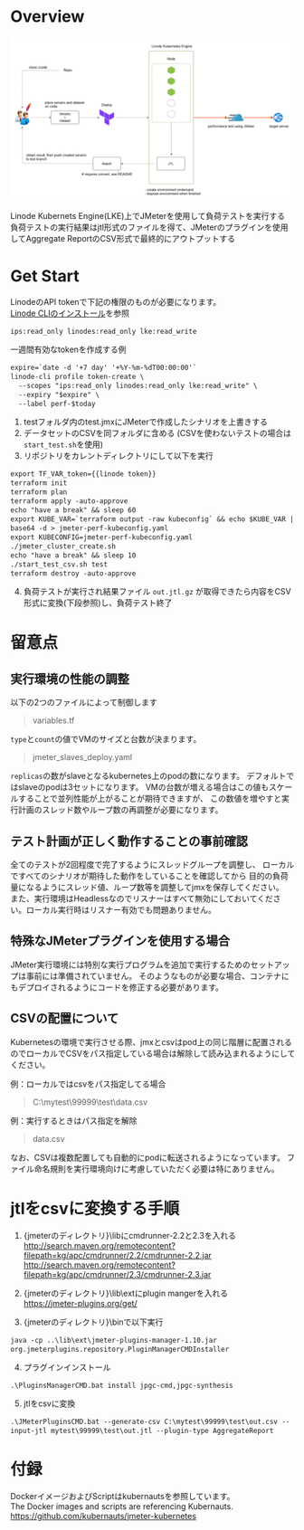 # Overview

![image](./overview.png)

Linode Kubernets Engine(LKE)上でJMeterを使用して負荷テストを実行する  
負荷テストの実行結果はjtl形式のファイルを得て、JMeterのプラグインを使用してAggregate ReportのCSV形式で最終的にアウトプットする

# Get Start

LinodeのAPI tokenで下記の権限のものが必要になります。  
[Linode CLIのインストール](https://qiita.com/isss802/items/0b1be79031ee16ced521)を参照

```
ips:read_only linodes:read_only lke:read_write
```

一週間有効なtokenを作成する例

```
expire=`date -d '+7 day' '+%Y-%m-%dT00:00:00'`
linode-cli profile token-create \
  --scopes "ips:read_only linodes:read_only lke:read_write" \
  --expiry "$expire" \
  --label perf-$today
```

1. testフォルダ内のtest.jmxにJMeterで作成したシナリオを上書きする
2. データセットのCSVを同フォルダに含める (CSVを使わないテストの場合は`start_test.sh`を使用)
3. リポジトリをカレントディレクトリにして以下を実行

```
export TF_VAR_token={{linode token}}
terraform init
terraform plan
terraform apply -auto-approve
echo "have a break" && sleep 60
export KUBE_VAR=`terraform output -raw kubeconfig` && echo $KUBE_VAR | base64 -d > jmeter-perf-kubeconfig.yaml
export KUBECONFIG=jmeter-perf-kubeconfig.yaml
./jmeter_cluster_create.sh
echo "have a break" && sleep 10
./start_test_csv.sh test
terraform destroy -auto-approve
```

4. 負荷テストが実行され結果ファイル `out.jtl.gz` が取得できたら内容をCSV形式に変換(下段参照)し、負荷テスト終了

# 留意点

## 実行環境の性能の調整

以下の2つのファイルによって制御します

> variables.tf

`type`と`count`の値でVMのサイズと台数が決まります。

> jmeter_slaves_deploy.yaml

`replicas`の数がslaveとなるkubernetes上のpodの数になります。
デフォルトではslaveのpodは3セットになります。
VMの台数が増える場合はこの値もスケールすることで並列性能が上がることが期待できますが、
この数値を増やすと実行計画のスレッド数やループ数の再調整が必要になります。

## テスト計画が正しく動作することの事前確認

全てのテストが2回程度で完了するようにスレッドグループを調整し、
ローカルですべてのシナリオが期待した動作をしていることを確認してから
目的の負荷量になるようにスレッド値、ループ数等を調整してjmxを保存してください。  
また、実行環境はHeadlessなのでリスナーはすべて無効にしておいてください。ローカル実行時はリスナー有効でも問題ありません。

## 特殊なJMeterプラグインを使用する場合

JMeter実行環境には特別な実行プログラムを追加で実行するためのセットアップは事前には準備されていません。
そのようなものが必要な場合、コンテナにもデプロイされるようにコードを修正する必要があります。

## CSVの配置について

Kubernetesの環境で実行させる際、jmxとcsvはpod上の同じ階層に配置されるのでローカルでCSVをパス指定している場合は解除して読み込まれるようにしてください。

例：ローカルではcsvをパス指定してる場合

> C:\mytest\99999\test\data.csv

例：実行するときはパス指定を解除

> data.csv

なお、CSVは複数配置しても自動的にpodに転送されるようになっています。
ファイル命名規則を実行環境向けに考慮していただく必要は特にありません。

# jtlをcsvに変換する手順

1. {jmeterのディレクトリ}\libにcmdrunner-2.2と2.3を入れる  
http://search.maven.org/remotecontent?filepath=kg/apc/cmdrunner/2.2/cmdrunner-2.2.jar  
http://search.maven.org/remotecontent?filepath=kg/apc/cmdrunner/2.3/cmdrunner-2.3.jar

2. {jmeterのディレクトリ}\lib\extにplugin mangerを入れる  
https://jmeter-plugins.org/get/

3. {jmeterのディレクトリ}\binで以下実行

```
java -cp ..\lib\ext\jmeter-plugins-manager-1.10.jar org.jmeterplugins.repository.PluginManagerCMDInstaller
```

4. プラグインインストール

```
.\PluginsManagerCMD.bat install jpgc-cmd,jpgc-synthesis
```

5. jtlをcsvに変換

```
.\JMeterPluginsCMD.bat --generate-csv C:\mytest\99999\test\out.csv --input-jtl mytest\99999\test\out.jtl --plugin-type AggregateReport
```

# 付録

DockerイメージおよびScriptはkubernautsを参照しています。  
The Docker images and scripts are referencing Kubernauts.
https://github.com/kubernauts/jmeter-kubernetes